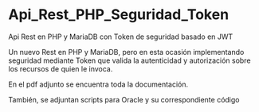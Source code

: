 # Api_Rest_PHP_Seguridad_Token
Api Rest en PHP y MariaDB con Token de seguridad basado en JWT

Un nuevo Rest en PHP y MariaDB, pero en esta ocasión implementando seguridad mediante Token 
que valida la autenticidad y autorización sobre los recursos de quien le invoca.

En el pdf adjunto se encuentra toda la documentación.

También, se adjuntan scripts para Oracle y su correspondiente código
